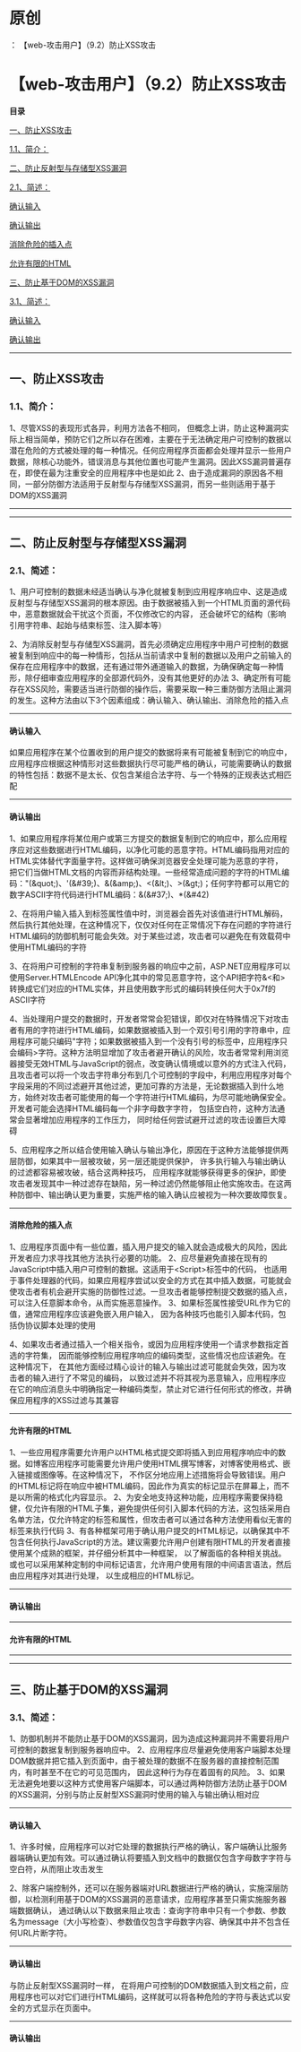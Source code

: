 # 原创
：  【web-攻击用户】（9.2）防止XSS攻击

# 【web-攻击用户】（9.2）防止XSS攻击

**目录**

[一、防止XSS攻击](#%E4%B8%80%E3%80%81%E9%98%B2%E6%AD%A2XSS%E6%94%BB%E5%87%BB)

[1.1、简介：](#1.1%E3%80%81%E7%AE%80%E4%BB%8B%EF%BC%9A)

[二、防止反射型与存储型XSS漏洞](#%E4%BA%8C%E3%80%81%E9%98%B2%E6%AD%A2%E5%8F%8D%E5%B0%84%E5%9E%8B%E4%B8%8E%E5%AD%98%E5%82%A8%E5%9E%8BXSS%E6%BC%8F%E6%B4%9E)

[2.1、简述：](#2.1%E3%80%81%E7%AE%80%E8%BF%B0%EF%BC%9A)

[确认输入](#%E7%A1%AE%E8%AE%A4%E8%BE%93%E5%85%A5)

[确认输出](#%E7%A1%AE%E8%AE%A4%E8%BE%93%E5%87%BA)

[消除危险的插入点](#%E6%B6%88%E9%99%A4%E5%8D%B1%E9%99%A9%E7%9A%84%E6%8F%92%E5%85%A5%E7%82%B9)

[允许有限的HTML](#%E5%85%81%E8%AE%B8%E6%9C%89%E9%99%90%E7%9A%84HTML)

[三、防止基于DOM的XSS漏洞](#%E4%B8%89%E3%80%81%E9%98%B2%E6%AD%A2%E5%9F%BA%E4%BA%8EDOM%E7%9A%84XSS%E6%BC%8F%E6%B4%9E)

[3.1、简述：](#3.1%E3%80%81%E7%AE%80%E8%BF%B0%EF%BC%9A)

[确认输入](#%E7%A1%AE%E8%AE%A4%E8%BE%93%E5%85%A5)

[确认输出](#%E7%A1%AE%E8%AE%A4%E8%BE%93%E5%87%BA)

---


## 一、防止XSS攻击

> 
<h3>1.1、简介：</h3>
1、尽管XSS的表现形式各异，利用方法各不相同， 但概念上讲，防止这种漏洞实际上相当简单，预防它们之所以存在困难，主要在于无法确定用户可控制的数据以潜在危险的方式被处理的每一种情况。任何应用程序页面都会处理并显示一些用户数据，除核心功能外，错误消息与其他位置也可能产生漏洞。因此XSS漏洞普遍存在，即使在最为注重安全的应用程序中也是如此
2、由于造成漏洞的原因各不相同，一部分防御方法适用于反射型与存储型XSS漏洞，而另一些则适用于基于DOM的XSS漏洞


---


---


## 二、防止反射型与存储型XSS漏洞

> 
<h3>2.1、简述：</h3>
1、用户可控制的数据未经适当确认与净化就被复制到应用程序响应中、这是造成反射型与存储型XSS漏洞的根本原因。由于数据被插入到一个HTML页面的源代码中，恶意数据就会干扰这个页面，不仅修改它的内容， 还会破坏它的结构（影响引用字符串、起始与结束标签、注入脚本等）

2、为消除反射型与存储型XSS漏洞，首先必须确定应用程序中用户可控制的数据被复制到响应中的每一种情形，包括从当前请求中复制的数据以及用户之前输入的保存在应用程序中的数据，还有通过带外通道输入的数据，为确保确定每一种情形，除仔细审查应用程序的全部源代码外，没有其他更好的办法
3、确定所有可能存在XSS风险，需要适当进行防御的操作后，需要采取一种三重防御方法阻止漏洞的发生。这种方法由以下3个因素组成：确认输入、确认输出、消除危险的插入点
<hr/>
<h4>确认输入</h4>
如果应用程序在某个位置收到的用户提交的数据将来有可能被复制到它的响应中，应用程序应根据这种情形对这些数据执行尽可能严格的确认，可能需要确认的数据的特性包括：数据不是太长、仅包含某组合法字符、与一个特殊的正规表达式相匹配
<hr/>
<h4>确认输出</h4>
1、如果应用程序将某位用户或第三方提交的数据复制到它的响应中，那么应用程序应对这些数据进行HTML编码，以净化可能的恶意字符。HTML编码指用对应的HTML实体替代字面量字符。这样做可确保浏览器安全处理可能为恶意的字符， 把它们当做HTML文档的内容而非结构处理。一些经常造成问题的字符的HTML编码："(&amp;quot;)、'(&amp;#39;)、&amp;(&amp;amp;)、&lt;(&amp;lt;)、&gt;(&amp;gt;)；任何字符都可以用它的数字ASCII字符代码进行HTML编码：&amp;(&amp;#37;)、*(&amp;#42)

2、在将用户输入插入到标签属性值中时，浏览器会首先对该值进行HTML解码， 然后执行其他处理，在这种情况下，仅仅对任何在正常情况下存在问题的字符进行HTML编码的防御机制可能会失效。对于某些过滤，攻击者可以避免在有效载荷中使用HTML编码的字符

3、在将用户可控制的字符串复制到服务器的响应中之前，ASP.NET应用程序可以使用Server.HTMLEncode API净化其中的常见恶意字符，这个API把字符&amp;&lt;和&gt;转换成它们对应的HTML实体，并且使用数字形式的编码转换任何大于0x7f的ASCII字符

4、当处理用户提交的数据时，开发者常常会犯错误，即仅对在特殊情况下对攻击者有用的字符进行HTML编码，如果数据被插入到一个双引号引用的字符串中，应用程序可能只编码"字符；如果数据被插入到一个没有引号的标签中，应用程序只会编码&gt;字符。这种方法明显增加了攻击者避开确认的风险，攻击者常常利用浏览器接受无效HTML与JavaScript的弱点，改变确认情境或以意外的方式注入代码，且攻击者可以将一个攻击字符串分布到几个可控制的字段中，利用应用程序对每个字段采用的不同过滤避开其他过滤，更加可靠的方法是，无论数据插入到什么地方，始终对攻击者可能使用的每一个字符进行HTML编码，为尽可能地确保安全。开发者可能会选择HTML编码每一个非字母数字字符， 包括空白符，这种方法通常会显著增加应用程序的工作压力， 同时给任何尝试避开过滤的攻击设置巨大障碍


5、应用程序之所以结合使用输入确认与输出净化，原因在于这种方法能够提供两层防御，如果其中一层被攻破，另一层还能提供保护， 许多执行输入与输出确认的过滤都容易被攻破，结合这两种技巧， 应用程序就能够获得更多的保护，即使攻击者发现其中一种过滤存在缺陷，另一种过滤仍然能够阻止他实施攻击。在这两种防御中、输出确认更为重要，实施严格的输入确认应被视为一种次要故障恢复。
<hr/>
<h4>消除危险的插入点</h4>
1、应用程序页面中有一些位置，插入用户提交的输入就会造成极大的风险，因此开发者应力求寻找其他方法执行必要的功能。
2、应尽量避免直接在现有的JavaScript中插入用户可控制的数据。这适用于&lt;Script&gt;标签中的代码， 也适用于事件处理器的代码，如果应用程序尝试以安全的方式在其中插入数据，可能就会使攻击者有机会避开实施的防御性过滤。一旦攻击者能够控制提交数据的插入点， 可以注入任意脚本命令，从而实施恶意操作。
3、如果标签属性接受URL作为它的值，通常应用程序应该避免嵌入用户输入， 因为各种技巧也能引入脚本代码，包括伪协议脚本处理的使用

4、如果攻击者通过插入一个相关指令，或因为应用程序使用一个请求参数指定首选的字符集， 因而能够控制应用程序响应的编码类型，这些情况也应该避免。在这种情况下， 在其他方面经过精心设计的输入与输出过滤可能就会失效，因为攻击者的输入进行了不常见的编码， 以致过滤并不将其视为恶意输入，应用程序应在它的响应消息头中明确指定一种编码类型，禁止对它进行任何形式的修改，并确保应用程序的XSS过滤与其兼容
<hr/>
<h4>允许有限的HTML</h4>
1、一些应用程序需要允许用户以HTML格式提交即将插入到应用程序响应中的数据。如博客应用程序可能需要允许用户使用HTML撰写博客，对博客使用格式、嵌入链接或图像等。在这种情况下， 不作区分地应用上述措施将会导致错误。用户的HTML标记将在响应中被HTML编码，因此作为真实的标记显示在屏幕上，而不是以所需的格式化内容显示。
2、为安全地支持这种功能，应用程序需要保持稳健，仅允许有限的HTML子集，避免提供任何引入脚本代码的方法，这包括采用白名单方法，仅允许特定的标签和属性，但攻击者可以通过各种方法使用看似无害的标签来执行代码
3、有各种框架可用于确认用户提交的HTML标记，以确保其中不包含任何执行JavaScript的方法。建议需要允许用户创建有限HTML的开发者直接使用某个成熟的框架，并仔细分析其中一种框架， 以了解面临的各种相关挑战。或也可以采用某种定制的中间标记语言，允许用户使用有限的中间语言语法，然后由应用程序对其进行处理， 以生成相应的HTML标记。


---


#### 确认输出

---


#### 允许有限的HTML

---


---


## 三、防止基于DOM的XSS漏洞

> 
<h3>3.1、简述：</h3>
1、防御机制并不能防止基于DOM的XSS漏洞，因为造成这种漏洞并不需要将用户可控制的数据复制到服务器响应中。
2、应用程序应尽量避免使用客户端脚本处理DOM数据并把它插入到页面中，由于被处理的数据不在服务器的直接控制范围内，有时甚至不在它的可见范围内， 因此这种行为存在着固有的风险。
3、如果无法避免地要以这种方式使用客户端脚本，可以通过两种防御方法防止基于DOM的XSS漏洞，分别与防止反射型XSS漏洞时使用的输入与输出确认相对应
<hr/>
<h4>确认输入</h4>
1、许多时候，应用程序可以对它处理的数据执行严格的确认，客户端确认比服务器端确认更加有效。可以通过确认将要插入到文档中的数据仅包含字母数字字符与空白符，从而阻止攻击发生

2、除客户端控制外，还可以在服务器端对URL数据进行严格的确认，实施深层防御，以检测利用基于DOM的XSS漏洞的恶意请求，应用程序甚至只需实施服务器端数据确认， 通过确认以下数据来阻止攻击：查询字符串中只有一个参数、参数名为message（大小写检查）、参数值仅包含字母数字内容、确保其中井不包含任何URL片断字符。
<hr/>
<h4>确认输出</h4>
与防止反射型XSS漏洞时一样， 在将用户可控制的DOM数据插入到文档之前，应用程序也可以对它们进行HTML编码，这样就可以将各种危险的字符与表达式以安全的方式显示在页面中。


---


#### 确认输出
